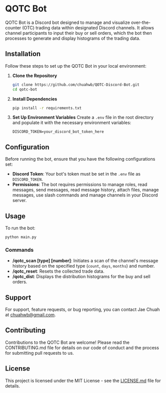 # QOTC Bot

QOTC Bot is a Discord bot designed to manage and visualize over-the-counter (OTC) trading data within designated Discord channels. It allows channel participants to input their buy or sell orders, which the bot then processes to generate and display histograms of the trading data.

## Installation

Follow these steps to set up the QOTC Bot in your local environment:

1. **Clone the Repository**
   ```bash
   git clone https://github.com/chuahwb/QOTC-Discord-Bot.git
   cd qotc-bot
   ```

2. **Install Dependencies**
   ```bash
   pip install -r requirements.txt
   ```

3. **Set Up Environment Variables**
   Create a `.env` file in the root directory and populate it with the necessary environment variables:
   ```plaintext
   DISCORD_TOKEN=your_discord_bot_token_here
   ```

## Configuration

Before running the bot, ensure that you have the following configurations set:

- **Discord Token**: Your bot's token must be set in the `.env` file as `DISCORD_TOKEN`.
- **Permissions**: The bot requires permissions to manage roles, read messages, send messages, read message history, attach files, manage messages, use slash commands and manage channels in your Discord server.

## Usage

To run the bot:
```bash
python main.py
```

### Commands
- **/qotc_scan [type] [number]**: Initiates a scan of the channel's message history based on the specified type (`count`, `days`, `months`) and number.
- **/qotc_reset**: Resets the collected trade data.
- **/qotc_dist**: Displays the distribution histograms for the buy and sell orders.

## Support

For support, feature requests, or bug reporting, you can contact Jae Chuah at chuahwb@gmail.com.

## Contributing

Contributions to the QOTC Bot are welcome! Please read the CONTRIBUTING.md file for details on our code of conduct and the process for submitting pull requests to us.

## License

This project is licensed under the MIT License - see the [LICENSE.md](LICENSE.md) file for details.
